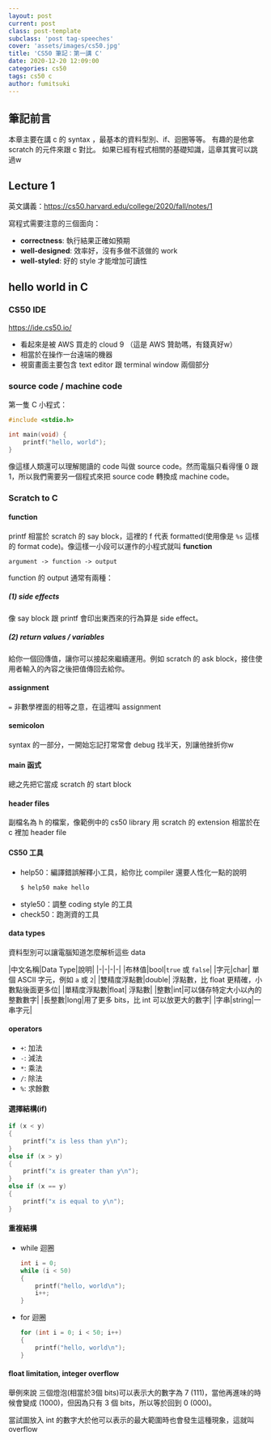 ```yaml
---
layout: post
current: post
class: post-template
subclass: 'post tag-speeches'
cover: 'assets/images/cs50.jpg'
title: 'CS50 筆記：第一講 C'
date: 2020-12-20 12:09:00
categories: cs50
tags: cs50 c
author: fumitsuki
---
```


## 筆記前言

本章主要在講 c 的 syntax ，最基本的資料型別、if、迴圈等等。
有趣的是他拿 scratch 的元件來跟 c 對比。
如果已經有程式相關的基礎知識，這章其實可以跳過w


## Lecture 1

英文講義：https://cs50.harvard.edu/college/2020/fall/notes/1

寫程式需要注意的三個面向：
- **correctness**: 執行結果正確如預期
- **well-designed**: 效率好，沒有多做不該做的 work
- **well-styled**: 好的 style 才能增加可讀性

## hello world in C

### CS50 IDE
https://ide.cs50.io/

* 看起來是被 AWS 買走的 cloud 9 （這是 AWS 贊助嗎，有錢真好w）
* 相當於在操作一台遠端的機器
* 視窗畫面主要包含 text editor 跟 terminal window 兩個部分

### source code / machine code

第一隻 C 小程式：
```c
#include <stdio.h>

int main(void) {
    printf("hello, world");
}
```

像這樣人類還可以理解閱讀的 code 叫做 source code。然而電腦只看得懂 0 跟 1，所以我們需要另一個程式來把 source code 轉換成 machine code。

### Scratch to C

#### function
printf 相當於 scratch 的 say block，這裡的 f 代表 formatted(使用像是 `%s` 這樣的 format code)。像這樣一小段可以運作的小程式就叫 **function**

```
argument -> function -> output
```

function 的 output 通常有兩種：

##### (1) side effects
  像 say block 跟 printf 會印出東西來的行為算是 side effect。

##### (2) return values / variables

給你一個回傳值，讓你可以接起來繼續運用。例如 scratch 的 ask block，接住使用者輸入的內容之後把值傳回去給你。


#### assignment

`=` 非數學裡面的相等之意，在這裡叫 assignment

#### semicolon
syntax 的一部分，一開始忘記打常常會 debug 找半天，別讓他挫折你w


#### main 函式
總之先把它當成 scratch 的 start block


#### header files
副檔名為 h 的檔案，像範例中的 cs50 library
用 scratch 的 extension 相當於在 c 裡加 header file

#### CS50 工具

- help50：編譯錯誤解釋小工具，給你比 compiler 還要人性化一點的說明
  ```bash
  $ help50 make hello
  ```
- style50：調整 coding style 的工具
- check50：跑測資的工具

#### data types

資料型別可以讓電腦知道怎麼解析這些 data

|中文名稱|Data Type|說明|
|-|-|-|-|
|布林值|bool|`true` 或 `false`|
|字元|char| 單個 ASCII 字元，例如 `a` 或 `2`|
|雙精度浮點數|double| 浮點數，比 float 更精確，小數點後面更多位|
|單精度浮點數|float| 浮點數|
|整數|int|可以儲存特定大小以內的整數數字|
|長整數|long|用了更多 bits，比 int 可以放更大的數字|
|字串|string|一串字元|

#### operators
- `+`: 加法
- `-`: 減法
- `*`: 乘法
- `/`: 除法
- `%`: 求餘數

#### 選擇結構(if)

```c
if (x < y)
{
    printf("x is less than y\n");
}
else if (x > y)
{
    printf("x is greater than y\n");
}
else if (x == y)
{
    printf("x is equal to y\n");
}
```

#### 重複結構

- while 迴圈

  ```c
  int i = 0;
  while (i < 50)
  {
      printf("hello, world\n");
      i++;
  }
  ```

- for 迴圈

  ```c
  for (int i = 0; i < 50; i++)
  {
      printf("hello, world\n");
  }
  ```

#### float limitation, integer overflow

舉例來說 三個燈泡(相當於3個 bits)可以表示大的數字為 7 (111)，當他再進味的時候會變成 (1000)，但因為只有 3 個 bits，所以等於回到 0 (000)。

當試圖放入 int 的數字大於他可以表示的最大範圍時也會發生這種現象，這就叫 overflow
